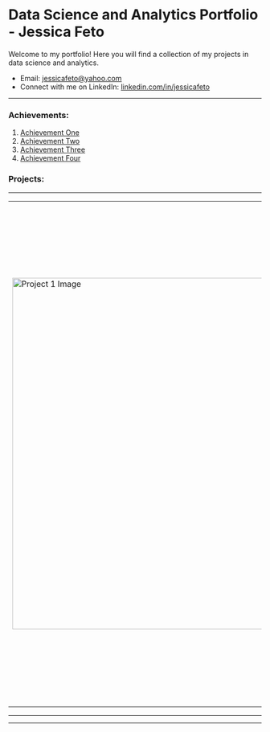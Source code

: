 # Data Science and Analytics Portfolio - Jessica Feto

Welcome to my portfolio! Here you will find a collection of my projects in data science and analytics.

- Email: [jessicafeto@yahoo.com](mailto:jessicafeto@yahoo.com)
- Connect with me on LinkedIn: [linkedin.com/in/jessicafeto](https://www.linkedin.com/in/jessica-feto/)
---
### **Achievements:**

1. [Achievement One](#achievement-link-1)
2. [Achievement Two](#achievement-link-2)
3. [Achievement Three](#achievement-link-3)
4. [Achievement Four](#achievement-link-4)

### **Projects:**
----

<table>
  <tr>
    <td>
      <img src="https://5.imimg.com/data5/SELLER/Default/2022/2/PF/VK/HM/131725925/fashion-1--500x500.jpg" alt="Project 1 Image" width="700"/>
    </td>
    <td>
      <h3>
        <a href="https://github.com/jessicafeto/Portfolio/blob/main/Strategic_Analytics_in_Fashion_Transforming_Consumer_Data_into_Business_Decisions.ipynb">
          Strategic Analytics in Fashion: Transforming Consumer Data
          into Business Decisions
        </a>
      </h3>
      <p>This project focuses on leveraging data mining techniquesto predict fashion trends. It includes exploratory data analysis, predictive modeling,and a deep dive intocustomer behavior patterns.</p>
      <ul>
        <li>Data Collection & Preprocessing | EDA | Data Mining | Dimensionalty Reduction | Predictive Modelling | Model Evaluation | Optimization | Python| Pandas | NumPy | Matplotlib, Seaborn, scikit-learn | mlxtend | Market Basket Analysis | PCA | LDA | </li>
      </ul>
    </td>
  </tr>
</table>

---

---
